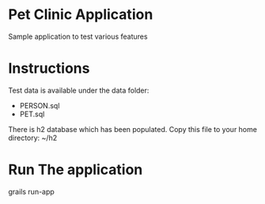 # Pet Clinic Application

Sample application to test various features

# Instructions

Test data is available under the data folder:

* PERSON.sql
* PET.sql

There is h2 database which has been populated.
Copy this file to your home directory: ~/h2

# Run The application

grails run-app


